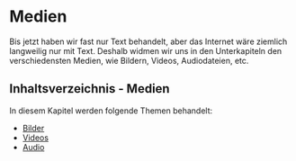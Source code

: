 # Medien

<show-structure depth="2" />

Bis jetzt haben wir fast nur Text behandelt, aber das Internet wäre ziemlich langweilig nur mit Text. Deshalb widmen wir uns in den Unterkapiteln den
verschiedensten Medien, wie Bildern, Videos, Audiodateien, etc.

## Inhaltsverzeichnis - Medien

In diesem Kapitel werden folgende Themen behandelt:

- [Bilder](Bilder.md)
- [Videos](Videos.md)
- [Audio](Audio.md)